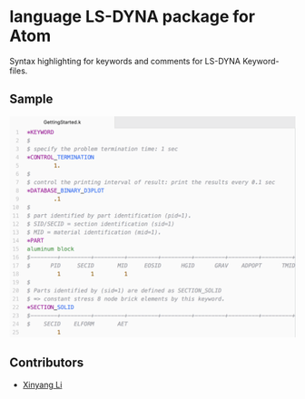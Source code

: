 # language LS-DYNA package for Atom

Syntax highlighting for keywords and comments for LS-DYNA Keyword-files.

## Sample
![Sample file](https://raw.githubusercontent.com/sululee/language-lsdyna/master/Preview_language-lsdyna.png)

## Contributors
* [Xinyang Li](https:github.com/sululee)

